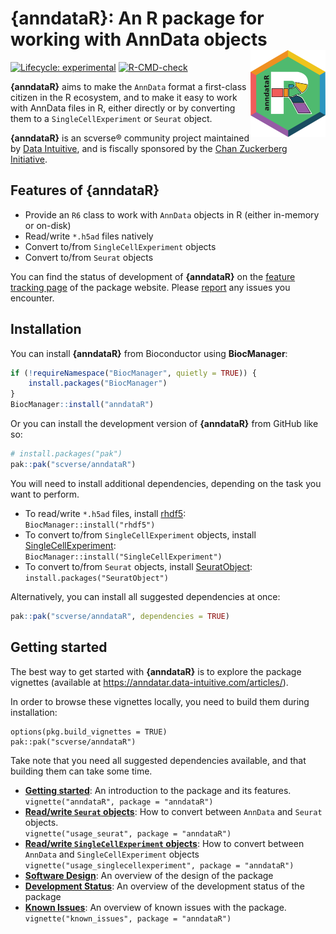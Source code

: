 # {anndataR}: An R package for working with AnnData objects <img src="man/figures/logo.png" align="right" alt="anndataR logo" width=120 />
<!-- badges: start -->
[![Lifecycle: experimental](https://img.shields.io/badge/lifecycle-experimental-orange.svg)](https://lifecycle.r-lib.org/articles/stages.html#experimental)
[![R-CMD-check](https://github.com/scverse/anndataR/actions/workflows/R-CMD-check.yaml/badge.svg)](https://github.com/scverse/anndataR/actions/workflows/R-CMD-check.yaml)
<!-- badges: end -->

**{anndataR}** aims to make the `AnnData` format a first-class citizen in the R ecosystem, and to make it easy to work with AnnData files in R, either directly or by converting them to a `SingleCellExperiment` or `Seurat` object.

**{anndataR}** is an scverse® community project maintained by [Data Intuitive](https://data-intuitive.com/), and is fiscally sponsored by the [Chan Zuckerberg Initiative](https://chanzuckerberg.com/).

## Features of {anndataR}

- Provide an `R6` class to work with `AnnData` objects in R (either in-memory or on-disk)
- Read/write `*.h5ad` files natively
- Convert to/from `SingleCellExperiment` objects
- Convert to/from `Seurat` objects

You can find the status of development of **{anndataR}** on the [feature tracking page](https://anndatar.data-intuitive.com/articles/design.html#feature-tracking) of the package website. 
Please [report](https://github.com/scverse/anndataR/issues) any issues you encounter.

## Installation

You can install **{anndataR}** from Bioconductor using **BiocManager**:

```r
if (!requireNamespace("BiocManager", quietly = TRUE)) {
    install.packages("BiocManager")
}
BiocManager::install("anndataR")
```

Or you can install the development version of **{anndataR}** from GitHub like so:

``` r
# install.packages("pak")
pak::pak("scverse/anndataR")
```

You will need to install additional dependencies, depending on
the task you want to perform.

- To read/write `*.h5ad` files, install [rhdf5](https://www.bioconductor.org/packages/rhdf5):  
  `BiocManager::install("rhdf5")`
- To convert to/from `SingleCellExperiment` objects, install [SingleCellExperiment](https://bioconductor.org/packages/release/bioc/html/SingleCellExperiment.html):  
  `BiocManager::install("SingleCellExperiment")`
- To convert to/from `Seurat` objects, install [SeuratObject](https://cran.r-project.org/package=SeuratObject):  
  `install.packages("SeuratObject")`

Alternatively, you can install all suggested dependencies at once:

``` r
pak::pak("scverse/anndataR", dependencies = TRUE)
```

## Getting started

The best way to get started with **{anndataR}** is to explore the package vignettes (available at https://anndatar.data-intuitive.com/articles/).

In order to browse these vignettes locally, you need to build them during installation:

```
options(pkg.build_vignettes = TRUE)
pak::pak("scverse/anndataR")
```

Take note that you need all suggested dependencies available, and that building them can take some time.

- [**Getting started**](https://anndatar.data-intuitive.com/articles/anndataR.html): An introduction to the package and its features.  
  `vignette("anndataR", package = "anndataR")`
- [**Read/write `Seurat` objects**](https://anndatar.data-intuitive.com/articles/usage_seurat.html): How to convert between `AnnData` and `Seurat` objects.  
  `vignette("usage_seurat", package = "anndataR")`
- [**Read/write `SingleCellExperiment` objects**](https://anndatar.data-intuitive.com/articles/usage_singlecellexperiment.html): How to convert between `AnnData` and `SingleCellExperiment` objects 
  `vignette("usage_singlecellexperiment", package = "anndataR")`
- [**Software Design**](https://anndatar.data-intuitive.com/articles/software_design.html): An overview of the design of the package
- [**Development Status**](https://anndatar.data-intuitive.com/articles/development_status.html): An overview of the development status of the package
- [**Known Issues**](https://anndatar.data-intuitive.com/articles/known_issues.html): An overview of known issues with the package.  
  `vignette("known_issues", package = "anndataR")`
